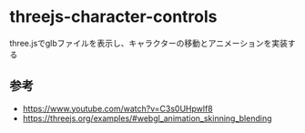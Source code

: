 # threejs-character-controls
three.jsでglbファイルを表示し、キャラクターの移動とアニメーションを実装する

## 参考
* https://www.youtube.com/watch?v=C3s0UHpwlf8
* https://threejs.org/examples/#webgl_animation_skinning_blending
